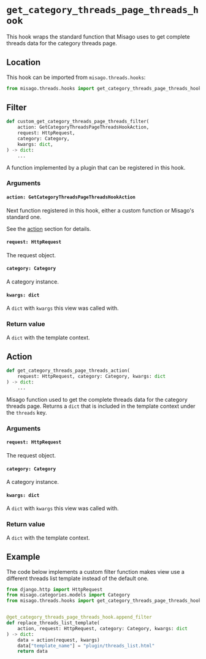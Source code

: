 # `get_category_threads_page_threads_hook`

This hook wraps the standard function that Misago uses to get complete threads data for the category threads page.


## Location

This hook can be imported from `misago.threads.hooks`:

```python
from misago.threads.hooks import get_category_threads_page_threads_hook
```


## Filter

```python
def custom_get_category_threads_page_threads_filter(
    action: GetCategoryThreadsPageThreadsHookAction,
    request: HttpRequest,
    category: Category,
    kwargs: dict,
) -> dict:
    ...
```

A function implemented by a plugin that can be registered in this hook.


### Arguments

#### `action: GetCategoryThreadsPageThreadsHookAction`

Next function registered in this hook, either a custom function or Misago's standard one.

See the [action](#action) section for details.


#### `request: HttpRequest`

The request object.


#### `category: Category`

A category instance.


#### `kwargs: dict`

A `dict` with `kwargs` this view was called with.


### Return value

A `dict` with the template context.


## Action

```python
def get_category_threads_page_threads_action(
    request: HttpRequest, category: Category, kwargs: dict
) -> dict:
    ...
```

Misago function used to get the complete threads data for the category threads page. Returns a `dict` that is included in the template context under the `threads` key.


### Arguments

#### `request: HttpRequest`

The request object.


#### `category: Category`

A category instance.


#### `kwargs: dict`

A `dict` with `kwargs` this view was called with.


### Return value

A `dict` with the template context.


## Example

The code below implements a custom filter function makes view use a different threads list template instead of the default one.

```python
from django.http import HttpRequest
from misago.categories.models import Category
from misago.threads.hooks import get_category_threads_page_threads_hook


@get_category_threads_page_threads_hook.append_filter
def replace_threads_list_template(
    action, request: HttpRequest, category: Category, kwargs: dict
) -> dict:
    data = action(request, kwargs)
    data["template_name"] = "plugin/threads_list.html"
    return data
```